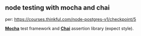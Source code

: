## node testing with mocha and chai

per: https://courses.thinkful.com/node-postgres-v1/checkpoint/5

**[Mocha](https://mochajs.org/)** test framework and **[Chai](https://www.chaijs.com/guide/styles/#expect)** assertion library (expect style).
